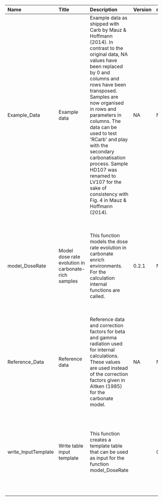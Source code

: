 

| Name                | Title                                               | Description                                                                                                                                                                                                                                                                                                                                                                                                                                      | Version | m.Date | m.Time | Author                                                                                                                                                           | Citation                                                                                                                                                                                                                                                                                 |
|:--------------------|:----------------------------------------------------|:-------------------------------------------------------------------------------------------------------------------------------------------------------------------------------------------------------------------------------------------------------------------------------------------------------------------------------------------------------------------------------------------------------------------------------------------------|:--------|:-------|:-------|:-----------------------------------------------------------------------------------------------------------------------------------------------------------------|:-----------------------------------------------------------------------------------------------------------------------------------------------------------------------------------------------------------------------------------------------------------------------------------------|
| Example_Data        | Example data                                        | Example data as shipped with  Carb  by Mauz \& Hoffmann (2014). In contrast to the original data,  NA  values have been replaced by 0 and columns and rows have been transposed. Samples are now organised in rows and parameters in columns.  The data can be used to test  'RCarb'  and play with the secondary carbonatisation process. Sample HD107 was renamed to LV107 for the sake of consistency with Fig. 4 in Mauz \& Hoffmann (2014). | NA      | NA     | NA     | Mauz \& Hoffmann (2014), with minor modifications by Sebastian Kreutzer,Geography & Earth -  Sciences, Aberystwyth University (United Kingdom) -           | NA                                                                                                                                                                                                                                                                                       |
| model_DoseRate      | Model dose rate evolution in carbonate-rich samples | This function models the dose rate evolution in carbonate enrich environments. For the calculation internal functions are called.                                                                                                                                                                                                                                                                                                                | 0.2.1   | NA     | NA     | Sebastian Kreutzer, Geography & Earth Sciences, Aberystwyth University (United Kingdom); based -  on 'MATLAB' code given in file Carb_2007a.m of  Carb  -  | Kreutzer, S., 2020. model_DoseRate(): Model dose rate evolution in carbonate-rich samples. Function version 0.2.1. In: Kreutzer, S., Nathan, R.P., Mauz, B., 2020. RCarb: Dose Rate Modelling of Carbonate-Rich Samples . R package version 0.1.5.9000-1. https://r-lum.github.io/RCarb/ |
| Reference_Data      | Reference data                                      | Reference data and correction factors for beta and gamma radiation used for internal calculations. These values are used instead of the correction factors given in Aitken (1985) for the carbonate model.                                                                                                                                                                                                                                       | NA      | NA     | NA     | NA                                                                                                                                                               | NA                                                                                                                                                                                                                                                                                       |
| write_InputTemplate | Write table input template                          | This function creates a template table that can be used as input for the function model_DoseRate                                                                                                                                                                                                                                                                                                                                                 |         | 0.1.0  | NA     | Sebastian Kreutzer, Geography & Earth Sciences, Aberystwyth University (United Kingdom) -                                                                     | Kreutzer, S., 2020. write_InputTemplate(): Write table input template. Function version 0.1.0. In: Kreutzer, S., Nathan, R.P., Mauz, B., 2020. RCarb: Dose Rate Modelling of Carbonate-Rich Samples . R package version 0.1.5.9000-1. https://r-lum.github.io/RCarb/                     |

